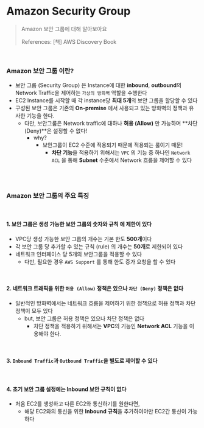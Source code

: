# Amazon Security Group

> Amazon 보안 그룹에 대해 알아보아요
>
> References: [책] AWS Discovery Book

<br>

### Amazon 보안 그룹 이란?

- 보안 그룹 (Security Group) 은 Instance에 대한 **inbound**, **outbound**의 Network Traffic을 제어하는 `가상의 방화벽` 역할을 수행한다
- EC2 Instance를 시작할 때 각 instance당 **최대 5개**의 보안 그룹을 할당할 수 있다
- 구성된 보안 그룹은 기존의 **On-premise** 에서 사용되고 있는 방화벽의 정책과 유사한 기능을 한다.
  - 다만, 보안그룹은 Network traffic에 대하나 **허용 (Allow)** 만 가능하며 **차단 (Deny)**은 설정할 수 없다!
    - why?
      - 보안그룹이 EC2 수준에 적용되기 때문에 적용되는 룰이기 때문!
        - **차단 기능**을 적용하기 위해서는 `VPC` 의 기능 중 하나인 `Network ACL` 을 통해 **Subnet** 수준에서 Network 흐름을 제어할 수 있다

<br>

<br>

### Amazon 보안 그룹의 주요 특징

<br>

#### 1. 보안 그룹은 생성 가능한 보안 그룹의 **숫자**와 **규칙** 에 제한이 있다

- VPC당 생성 가능한 보안 그룹의 개수는 기본 한도 **500개**이다
- 각 보안 그룹 당 추가할 수 있는 규칙 (rule) 의 개수는 **50개**로 제한되어 있다
- 네트워크 인터페이스 당 5개의 보안그룹을 적용할 수 있다
  - 다만, 필요한 경우 `AWS Support` 를 통해 한도 증가 요청을 할 수 있다

<br>

#### 2. 네트워크 트래픽을 위한 `허용 (Allow)` 정책은 있으나 `차단 (Deny)` 정책은 없다

- 일반적인 방화벽에서는 네트워크 흐름을 제어하기 위한 정책으로 허용 정책과 차단 정책이 모두 있다
  - but, 보안 그룹은 허용 정책은 있으나 차단 정책은 없다
    - 차단 정책을 적용하기 위해서는 **VPC**의 기능인 **Network ACL** 기능을 이용해야 한다.

<br>

#### 3. `Inbound Traffic`과 `Outbound Traffic`을 별도로 제어할 수 있다

<br>

#### 4. 초기 보안 그룹 설정에는 Inbound 보안 규칙이 없다

- 처음 EC2를 생성하고 다른 EC2와 통신하기를 원한다면, 
  - 해당 EC2와의 통신을 위한 **Inbound 규칙**을 추가하여야만 EC2간 통신이 가능하다


